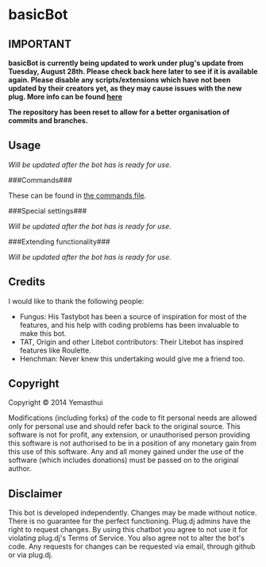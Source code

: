 basicBot
========

IMPORTANT
---------

__basicBot is currently being updated to work under plug's update from Tuesday, August 28th. Please check back here later to see if it is available again.
Please disable any scripts/extensions which have not been updated by their creators yet, as they may cause issues with the new plug. More info can be found [here](http://blog.plug.dj/2014/07/message-to-those-using-extensions-or-bots/)__

__The repository has been reset to allow for a better organisation of commits and branches.__

Usage
-----

_Will be updated after the bot has is ready for use._

###Commands###

These can be found in [the commands file](https://github.com/Yemasthui/basicBot/blob/master/commands.md).

###Special settings###

_Will be updated after the bot has is ready for use._

###Extending functionality###

_Will be updated after the bot has is ready for use._

Credits
-------

I would like to thank the following people:

- Fungus: His Tastybot has been a source of inspiration for most of the features, and his help with coding problems has been invaluable to make this bot.
- TAT, Origin and other Litebot contributors: Their Litebot has inspired features like Roulette.
- Henchman: Never knew this undertaking would give me a friend too.


Copyright
---------

Copyright &copy; 2014 Yemasthui

Modifications (including forks) of the code to fit personal needs are allowed only for personal use and should refer back to the original source.
This software is not for profit, any extension, or unauthorised person providing this software is not authorised to be in a position of any monetary gain from this use of this software. Any and all money gained under the use of the software (which includes donations) must be passed on to the original author.


Disclaimer
----------

This bot is developed independently. Changes may be made without notice. There is no guarantee for the perfect functioning.
Plug.dj admins have the right to request changes. 
By using this chatbot you agree to not use it for violating plug.dj's Terms of Service. 
You also agree not to alter the bot's code. Any requests for changes can be requested via email, through github or via plug.dj.